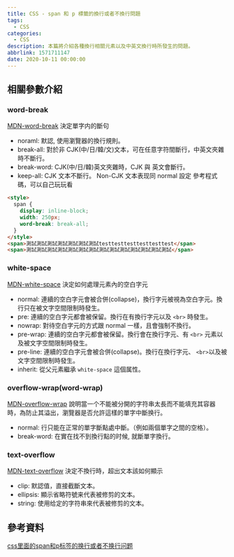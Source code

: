 ```yaml
---
title: CSS - span 和 p 標籤的換行或者不換行問題
tags:
  - CSS
categories:
  - CSS
description: 本篇將介紹各種換行相關元素以及中英文換行時所發生的問題。
abbrlink: 1571711147
date: 2020-10-11 00:00:00
---
```

## 相關參數介紹
### word-break
  [MDN-word-break](https://developer.mozilla.org/zh-CN/docs/Web/CSS/word-break)
  決定單字内的斷句
  * noraml: 默認, 使用瀏覽器的換行規則。
  * break-all: 對於非 CJK(中/日/韓/文)文本，可在任意字符間斷行，中英文夾雜時不斷行。
  * break-word: CJK(中/日/韓)英文夾雜時，CJK 與 英文會斷行。
  * keep-all: CJK 文本不斷行。 Non-CJK 文本表现同 normal 設定
  參考程式碼，可以自己玩玩看
  ``` HTML
  <style>
    span {
      display: inline-block;
      width: 250px;
      word-break: break-all;
    }
  </style>
  <span>測試測試測試測試測試測試測試testtesttesttesttesttest</span>
  <span>測試測試測試測試測試測試測試測試測試測試測試測試測試測試</span>
  ```

### white-space
  [MDN-white-space](https://developer.mozilla.org/zh-TW/docs/Web/CSS/white-space)
  決定如何處理元素內的空白字元
  * normal: 連續的空白字元會被合併(collapse)，換行字元被視為空白字元。換行只在被文字空間限制時發生。
  * pre: 連續的空白字元都會被保留。換行在有換行字元以及 `<br>` 時發生。
  * nowrap: 對待空白字元的方式跟 normal 一樣，且會強制不換行。
  * pre-wrap: 連續的空白字元都會被保留。換行會在換行字元、有 `<br>` 元素以及被文字空間限制時發生。
  * pre-line: 連續的空白字元會被合併(collapse)。換行在換行字元、 `<br>`以及被文字空間限制時發生。
  * inherit: 從父元素繼承 `white-space` 這個属性。

### overflow-wrap(word-wrap)
  [MDN-overflow-wrap](https://developer.mozilla.org/zh-CN/docs/Web/CSS/word-wrap)
  說明當一个不能被分開的字符串太長而不能填充其容器時，為防止其溢出，瀏覽器是否允許這樣的單字中斷换行。
  * normal: 行只能在正常的單字斷點處中斷。（例如兩個單字之間的空格）。
  * break-word: 在實在找不到換行點的时候, 就斷單字換行。

### text-overflow
  [MDN-text-overflow](https://developer.mozilla.org/zh-CN/docs/Web/CSS/text-overflow)
  決定不換行時，超出文本該如何顯示
  * clip: 默認值，直接截斷文本。
  * ellipsis: 顯示省略符號来代表被修剪的文本。
  * string: 使用给定的字符串來代表被修剪的文本。
  
## 參考資料
[css里面的span和p标签的换行或者不换行问题](https://blog.csdn.net/icewst/article/details/105209423)

